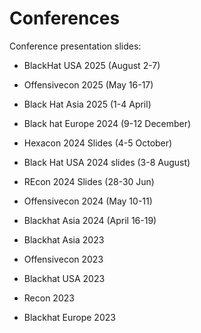 # Conferences
Conference presentation slides:
- BlackHat USA 2025 (August 2-7)

- Offensivecon 2025 (May 16-17)

- Black Hat Asia 2025 (1-4 April)

- Black hat Europe 2024 (9-12 December)

- Hexacon 2024 Slides (4-5 October)

- Black Hat USA 2024 slides (3-8 August)

- REcon 2024 Slides (28-30 Jun)

- Offensivecon 2024 (May 10-11)
  
- Blackhat Asia 2024 (April 16-19)

- Blackhat Asia 2023

- Offensivecon 2023

- Blackhat USA 2023

- Recon 2023

- Blackhat Europe 2023
